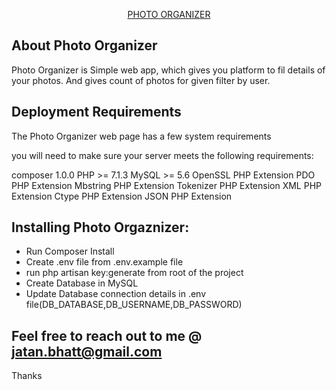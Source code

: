 <p align="center"><a href='testphoto.ga'>PHOTO ORGANIZER</a></p>

## About Photo Organizer

Photo Organizer is Simple web app, which gives you platform to fil details of your photos. And gives count of photos for given filter by user.

## Deployment Requirements
The Photo Organizer web page has a few system requirements

you will need to make sure your server meets the following requirements:

composer 1.0.0
PHP >= 7.1.3
MySQL >= 5.6
OpenSSL PHP Extension
PDO PHP Extension
Mbstring PHP Extension
Tokenizer PHP Extension
XML PHP Extension
Ctype PHP Extension
JSON PHP Extension

## Installing Photo Orgaznizer:

- Run Composer Install
- Create .env file from .env.example file
- run php artisan key:generate from root of the project
- Create Database in MySQL
- Update Database connection details in .env file(DB_DATABASE,DB_USERNAME,DB_PASSWORD)

## Feel free to reach out to me @ jatan.bhatt@gmail.com

Thanks